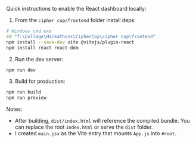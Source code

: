 Quick instructions to enable the React dashboard locally:

1. From the `cipher cop/frontend` folder install deps:

```bash
# Windows cmd.exe
cd "f:\College\Hackathons\CipherCop\cipher cop\frontend"
npm install --save-dev vite @vitejs/plugin-react
npm install react react-dom
```

2. Run the dev server:

```bash
npm run dev
```

3. Build for production:

```bash
npm run build
npm run preview
```

Notes:
- After building, `dist/index.html` will reference the compiled bundle. You can replace the root `index.html` or serve the `dist` folder.
- I created `main.jsx` as the Vite entry that mounts `App.js` into `#root`.
